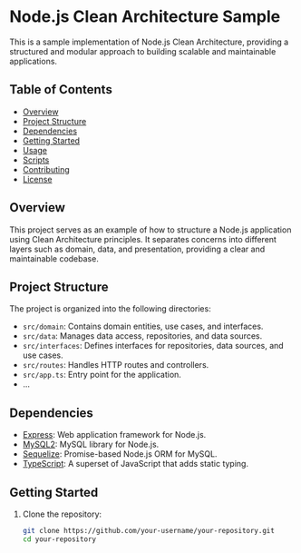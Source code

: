 # Node.js Clean Architecture Sample

This is a sample implementation of Node.js Clean Architecture, providing a structured and modular approach to building scalable and maintainable applications.

## Table of Contents

- [Overview](#overview)
- [Project Structure](#project-structure)
- [Dependencies](#dependencies)
- [Getting Started](#getting-started)
- [Usage](#usage)
- [Scripts](#scripts)
- [Contributing](#contributing)
- [License](#license)

## Overview

This project serves as an example of how to structure a Node.js application using Clean Architecture principles. It separates concerns into different layers such as domain, data, and presentation, providing a clear and maintainable codebase.

## Project Structure

The project is organized into the following directories:

- `src/domain`: Contains domain entities, use cases, and interfaces.
- `src/data`: Manages data access, repositories, and data sources.
- `src/interfaces`: Defines interfaces for repositories, data sources, and use cases.
- `src/routes`: Handles HTTP routes and controllers.
- `src/app.ts`: Entry point for the application.
- ...

## Dependencies

- [Express](https://expressjs.com/): Web application framework for Node.js.
- [MySQL2](https://www.npmjs.com/package/mysql2): MySQL library for Node.js.
- [Sequelize](https://sequelize.org/): Promise-based Node.js ORM for MySQL.
- [TypeScript](https://www.typescriptlang.org/): A superset of JavaScript that adds static typing.

## Getting Started

1. Clone the repository:

   ```bash
   git clone https://github.com/your-username/your-repository.git
   cd your-repository
